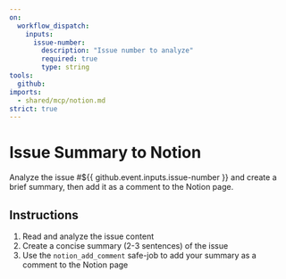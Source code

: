 ```yaml
---
on:
  workflow_dispatch:
    inputs:
      issue-number:
        description: "Issue number to analyze"
        required: true
        type: string
tools:
  github:
imports:
  - shared/mcp/notion.md
strict: true
---
```


# Issue Summary to Notion

Analyze the issue #${{ github.event.inputs.issue-number }} and create a brief summary, then add it as a comment to the Notion page.

## Instructions

1. Read and analyze the issue content
2. Create a concise summary (2-3 sentences) of the issue
3. Use the `notion_add_comment` safe-job to add your summary as a comment to the Notion page
